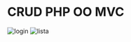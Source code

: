# CRUD PHP OO MVC
![login](https://user-images.githubusercontent.com/33872403/116331109-6f14ab00-a7a5-11eb-802f-3705aecebc32.jpg)
![lista](https://user-images.githubusercontent.com/33872403/116331406-1396ed00-a7a6-11eb-9688-bca3a06fd3f9.jpg)
